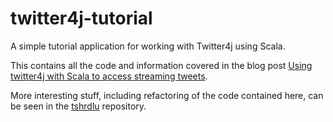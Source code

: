 twitter4j-tutorial
==================

A simple tutorial application for working with Twitter4j using Scala.

This contains all the code and information covered in the blog post [Using twitter4j with Scala to access streaming tweets](http://bcomposes.wordpress.com/2013/02/09/using-twitter4j-with-scala-to-access-streaming-tweets/).

More interesting stuff, including refactoring of the code contained here, can be seen in the [tshrdlu](https://github.com/utcompling/tshrdlu) repository.